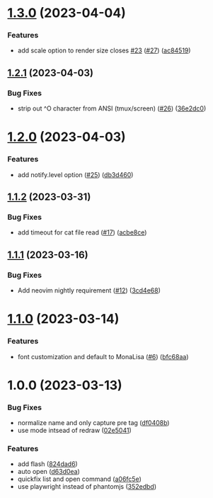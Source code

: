 # [1.3.0](https://github.com/mikesmithgh/render.nvim/compare/v1.2.1...v1.3.0) (2023-04-04)


### Features

* add scale option to render size closes [#23](https://github.com/mikesmithgh/render.nvim/issues/23) ([#27](https://github.com/mikesmithgh/render.nvim/issues/27)) ([ac84519](https://github.com/mikesmithgh/render.nvim/commit/ac845190bcc6375b6a5c07c89244aa405c8c38ca))

## [1.2.1](https://github.com/mikesmithgh/render.nvim/compare/v1.2.0...v1.2.1) (2023-04-03)


### Bug Fixes

* strip out ^O character from ANSI (tmux/screen) ([#26](https://github.com/mikesmithgh/render.nvim/issues/26)) ([36e2dc0](https://github.com/mikesmithgh/render.nvim/commit/36e2dc0da70e4dcca342f01669f8944cad3dca18))

# [1.2.0](https://github.com/mikesmithgh/render.nvim/compare/v1.1.2...v1.2.0) (2023-04-03)


### Features

* add notify.level option ([#25](https://github.com/mikesmithgh/render.nvim/issues/25)) ([db3d460](https://github.com/mikesmithgh/render.nvim/commit/db3d460c58b6837c124ac5368c0db160ee839277))

## [1.1.2](https://github.com/mikesmithgh/render.nvim/compare/v1.1.1...v1.1.2) (2023-03-31)


### Bug Fixes

* add timeout for cat file read ([#17](https://github.com/mikesmithgh/render.nvim/issues/17)) ([acbe8ce](https://github.com/mikesmithgh/render.nvim/commit/acbe8ce95e3682b353284ea1fe490b0a044329f1))

## [1.1.1](https://github.com/mikesmithgh/render.nvim/compare/v1.1.0...v1.1.1) (2023-03-16)


### Bug Fixes

* Add neovim nightly requirement ([#12](https://github.com/mikesmithgh/render.nvim/issues/12)) ([3cd4e68](https://github.com/mikesmithgh/render.nvim/commit/3cd4e68bfeaa2d61a301b0c7464f7f553f3c1b98))

# [1.1.0](https://github.com/mikesmithgh/render.nvim/compare/v1.0.0...v1.1.0) (2023-03-14)


### Features

* font customization and default to MonaLisa ([#6](https://github.com/mikesmithgh/render.nvim/issues/6)) ([bfc68aa](https://github.com/mikesmithgh/render.nvim/commit/bfc68aa27f78659ee9d1c71341ed2e4e69e5c93c))

# 1.0.0 (2023-03-13)


### Bug Fixes

* normalize name and only capture pre tag ([df0408b](https://github.com/mikesmithgh/render.nvim/commit/df0408b85fcb293a702c1918b6bfe9d628b74272))
* use mode intsead of redraw ([02e5041](https://github.com/mikesmithgh/render.nvim/commit/02e5041b0e967123f351b498a6a97742269893e6))


### Features

* add flash ([824dad6](https://github.com/mikesmithgh/render.nvim/commit/824dad6f17f2e46315d65591c214ac804afa6386))
* auto open ([d63d0ea](https://github.com/mikesmithgh/render.nvim/commit/d63d0ea8228346361ccde1a499607bf9337b6a0d))
* quickfix list and open command ([a06fc5e](https://github.com/mikesmithgh/render.nvim/commit/a06fc5e600464cabcc575751b5f4e287b7b42e65))
* use playwright instead of phantomjs ([352edbd](https://github.com/mikesmithgh/render.nvim/commit/352edbd08d162e9f5d9a4db5e5b374a825bbc561))
